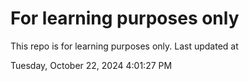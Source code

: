 # For learning purposes only
This repo is for learning purposes only.
Last updated at

Tuesday, October 22, 2024 4:01:27 PM

